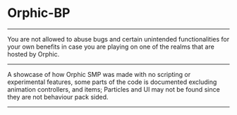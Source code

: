 # Orphic-BP
-------------------------------------------------------------------------------------------------------------------------------------------------------------------

You are not allowed to abuse bugs and certain unintended functionalities for your own benefits in case you are playing on one of the realms that
are hosted by Orphic.

-------------------------------------------------------------------------------------------------------------------------------------------------------------------

A showcase of how Orphic SMP was made with no scripting or experimental features, some parts of the code is documented excluding animation
controllers, and items; Particles and UI may not be found since they are not behaviour pack sided.

-------------------------------------------------------------------------------------------------------------------------------------------------------------------
